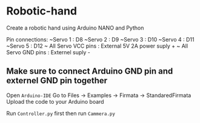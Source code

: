 # Robotic-hand
Create a robotic hand using Arduino NANO and Python

Pin connections:
  ~Servo 1 : D8
  ~Servo 2 : D9
  ~Servo 3 : D10
  ~Servo 4 : D11
  ~Servo 5 : D12
  ~ All Servo VCC pins : External 5V 2A power suply +
  ~ All Servo GND pins : Externel suply -
  ## Make sure to connect Arduino GND pin and externel GND pin together

Open `Arduino-IDE`
Go to Files -> Examples -> Firmata -> StandaredFirmata
Upload the code to your Arduino board

Run `Controller.py` first
then run `Cammera.py`
